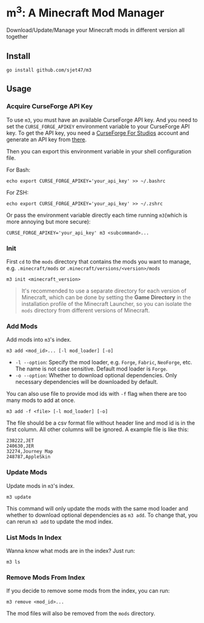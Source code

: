 # m<sup>3</sup>: A Minecraft Mod Manager

Download/Update/Manage your Minecraft mods in different version all together

## Install

```shell
go install github.com/sjet47/m3
```

## Usage

### Acquire CurseForge API Key

To use `m3`, you must have an available CurseForge API key. And you need to set the `CURSE_FORGE_APIKEY` environment variable to your CurseForge API key.
To get the API key, you need a [CurseForge For Studios](https://console.curseforge.com/#/) account and generate an API key from [there](https://console.curseforge.com/#/api-keys).

Then you can export this environment variable in your shell configuration file.

For Bash:

```
echo export CURSE_FORGE_APIKEY='your_api_key' >> ~/.bashrc
```

For ZSH:

```
echo export CURSE_FORGE_APIKEY='your_api_key' >> ~/.zshrc
```

Or pass the environment variable directly each time running `m3`(which is more annoying but more secure):

```shell
CURSE_FORGE_APIKEY='your_api_key' m3 <subcommand>...
```

### Init

First `cd` to the `mods` directory that contains the mods you want to manage, e.g. `.minecraft/mods` or `.minecraft/versions/<version>/mods`


```shell
m3 init <minecraft_version>
```

> It's recommended to use a separate directory for each version of Minecraft, which can be done by setting the **Game Directory** in the installation profile of the Minecraft Launcher, so you can isolate the `mods` directory from different versions of Minecraft.

### Add Mods

Add mods into `m3`'s index.

```shell
m3 add <mod_id>... [-l mod_loader] [-o]
```

- `-l --option`: Specify the mod loader, e.g. `Forge`, `Fabric`, `NeoForge`, etc. The name is not case sensitive. Default mod loader is `Forge`.
- `-o --option`: Whether to download optional dependencies. Only necessary dependencies will be downloaded by default.

You can also use file to provide mod ids with `-f` flag when there are too many mods to add at once.

```shell
m3 add -f <file> [-l mod_loader] [-o]
```

The file should be a csv format file without header line and mod id is in the first column. All other columns will be ignored. A example file is like this:

```csv
238222,JET
240630,JER
32274,Journey Map
248787,AppleSkin
```

### Update Mods

Update mods in `m3`'s index.

```shell
m3 update
```

This command will only update the mods with the same mod loader and whether to download optional dependencies as `m3 add`. To change that, you can rerun `m3 add` to update the mod index.

### List Mods In Index

Wanna know what mods are in the index? Just run:

```shell
m3 ls
```

### Remove Mods From Index

If you decide to remove some mods from the index, you can run:

```shell
m3 remove <mod_id>...
```

The mod files will also be removed from the `mods` directory.
